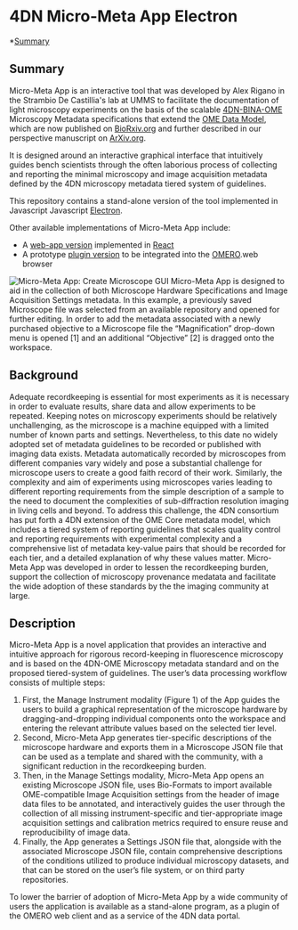 # 4DN Micro-Meta App Electron

*[Summary](#summary)

## Summary
Micro-Meta App is an interactive tool that was developed by Alex Rigano in the Strambio De Castillia's lab at UMMS to facilitate the documentation of light microscopy experiments on the basis of the scalable [4DN-BINA-OME](https://zenodo.org/record/4710731) Microscopy Metadata specifications that extend the [OME Data Model](https://www.openmicroscopy.org/Schemas/Documentation/Generated/OME-2016-06/ome.html), which are now published on [BioRxiv.org](https://www.biorxiv.org/content/10.1101/2021.04.25.441198v1) and further described in our perspective manuscript on [ArXiv.org](https://arxiv.org/abs/1910.11370).

It is designed around an interactive graphical interface that intuitively guides bench scientists through the often laborious process of collecting and reporting the minimal microscopy and image acquisition metadata defined by the 4DN microscopy metadata tiered system of guidelines. 

This repository contains a stand-alone version of the tool implemented in Javascript  Javascript [Electron](https://www.electronjs.org/).

Other available implementations of Micro-Meta App include:

- A [web-app version](https://github.com/WU-BIMAC/MicroMetaApp-React) implemented in [React](https://reactjs.org/)
- A prototype [plugin version](https://github.com/WU-BIMAC/MicroMetaApp-Omero) to be integrated into the [OMERO](https://www.openmicroscopy.org/omero/scientists/).web browser

![Micro-Meta App: Create Microscope GUI](http://big.umassmed.edu/omegaweb/wp-content/uploads/2020/05/06_Build-a-Microscope_2.png)
Micro-Meta App is designed to aid in the collection of both Microscope Hardware Specifications and Image Acquisition Settings metadata. In this example, a previously saved Microscope file was selected from an available repository and opened for further editing. In order to add the metadata associated with a newly purchased objective to a Microscope file the “Magnification” drop-down menu is opened [1] and an additional “Objective” [2] is dragged onto the workspace.

## Background
Adequate recordkeeping is essential for most experiments as it is necessary in order to evaluate results, share data and allow experiments to be repeated. Keeping notes on microscopy experiments should be relatively unchallenging, as the microscope is a machine equipped with a limited number of known parts and settings. Nevertheless, to this date no widely adopted set of metadata guidelines to be recorded or published with imaging data exists. Metadata automatically recorded by microscopes from different companies vary widely and pose a substantial challenge for microscope users to create a good faith record of their work. Similarly, the complexity and aim of experiments using microscopes varies leading to different reporting requirements from the simple description of a sample to the need to document the complexities of sub-diffraction resolution imaging in living cells and beyond.
To address this challenge, the 4DN consortium has put forth a 4DN extension of the OME Core metadata model, which includes a tiered system of reporting guidelines that scales quality control and reporting requirements with experimental complexity and a comprehensive list of metadata key-value pairs that should be recorded for each tier, and a detailed explanation of why these values matter. Micro-Meta App was developed in order to lessen the recordkeeping burden, support the collection of microscopy provenance medatata and facilitate the wide adoption of these standards by  the the imaging community at large.

## Description
Micro-Meta App is a novel application that provides an interactive and intuitive approach for rigorous record-keeping in fluorescence microscopy and is based on the 4DN-OME Microscopy metadata standard and on the proposed tiered-system of guidelines.  The user’s data processing workflow consists of multiple steps:

1. First, the Manage Instrument modality (Figure 1) of the App guides the users to build a graphical representation of the microscope hardware by dragging-and-dropping individual components onto the workspace and entering the relevant attribute values based on the selected tier level. 
2. Second, Micro-Meta App generates tier-specific descriptions of the microscope hardware and exports them in a Microscope JSON file that can be used as a template and shared with the community, with a significant reduction in the recordkeeping burden. 
3. Then, in the Manage Settings modality, Micro-Meta App opens an existing Microscope JSON file, uses Bio-Formats to import available OME-compatible Image Acquisition settings from the header of image data files to be annotated, and interactively guides the user through the collection of all missing instrument-specific and tier-appropriate image acquisition settings and calibration metrics required to ensure reuse and reproducibility of image data. 
4. Finally, the App generates a Settings JSON file that, alongside with the associated Microscope JSON file, contain comprehensive descriptions of the conditions utilized to produce individual microscopy datasets, and that can be stored on the user’s file system, or on third party repositories. 

To lower the barrier of adoption of Micro-Meta App by a wide community of users the application is available as a stand-alone program, as a plugin of the OMERO web client and as a service of the 4DN data portal.
